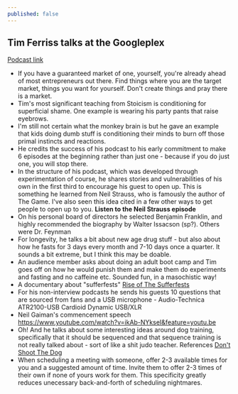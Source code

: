 ```yaml
---
published: false
---
```

## Tim Ferriss talks at the Googleplex

[Podcast link](http://fourhourworkweek.com/2016/07/24/how-to-cage-the-monkey-mind/)


- If you have a guaranteed market of one, yourself, you're already ahead of most entrepreneurs out there. Find things where you are the target market, things you want for yourself. Don't create things and pray there is a market.
- Tim's most significant teaching from Stoicism is conditioning for superficial shame. One example is wearing his party pants that raise eyebrows.
- I'm still not certain what the monkey brain is but he gave an example that kids doing dumb stuff is conditioning their minds to burn off those primal instincts and reactions.
- He credits the success of his podcast to his early commitment to make 6 episodes at the beginning rather than just one - because if you do just one, you will stop there.
- In the structure of his podcast, which was developed through experimentation of course, he shares stories and vulnerabilities of his own in the first third to encourage his guest to open up. This is something he learned from Neil Strauss, who is famously the author of The Game. I've also seen this idea cited in a few other ways to get people to open up to you. **Listen to the Neil Strauss episode**
- On his personal board of directors he selected Benjamin Franklin, and highly recommended the biography by Walter Issacson (sp?). Others were Dr. Feynman
- For longevity, he talks a bit about new age drug stuff - but also about how he fasts for 3 days every month and 7-10 days once a quarter. It sounds a bit extreme, but I think this may be doable.
- An audience member asks about doing an adult boot camp and Tim goes off on how he would punish them and make them do experiments and fasting and no caffeine etc. Sounded fun, in a masochistic way!
- A documentary about "sufferfests" [Rise of The Sufferfests](http://riseofthesufferfests.com/)
- For his non-interview podcasts he sends his guests 10 questions that are sourced from fans and a USB microphone - Audio-Technica ATR2100-USB Cardioid Dynamic USB/XLR
- Neil Gaiman's commencement speech <https://www.youtube.com/watch?v=ikAb-NYkseI&feature=youtu.be>
- Oh! And he talks about some interesting ideas around dog training, specifically that it should be sequenced and that sequence training is not really talked about - sort of like a shit judo teacher. References [Don't Shoot The Dog](https://www.amazon.com/exec/obidos/ASIN/0553380397)
- When scheduling a meeting with someone, offer 2-3 available times for you and a suggested amount of time. Invite them to offer 2-3 times of their own if none of yours work for them. This specificity greatly reduces unecessary back-and-forth of scheduling nightmares.
